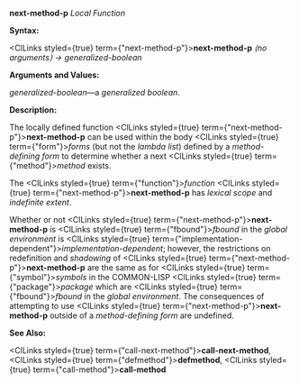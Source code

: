 **next-method-p** *Local Function* 



**Syntax:** 



<ClLinks styled={true} term={"next-method-p"}><b>next-method-p</b></ClLinks> *⟨no arguments⟩ → generalized-boolean* 



**Arguments and Values:** 



*generalized-boolean*—a *generalized boolean*. 



**Description:** 



The locally defined function <ClLinks styled={true} term={"next-method-p"}><b>next-method-p</b></ClLinks> can be used within the body <ClLinks styled={true} term={"form"}><i>forms</i></ClLinks> (but not the *lambda list*) defined by a *method-defining form* to determine whether a next <ClLinks styled={true} term={"method"}><i>method</i></ClLinks> exists. 



The <ClLinks styled={true} term={"function"}><i>function</i></ClLinks> <ClLinks styled={true} term={"next-method-p"}><b>next-method-p</b></ClLinks> has *lexical scope* and *indefinite extent*. 



Whether or not <ClLinks styled={true} term={"next-method-p"}><b>next-method-p</b></ClLinks> is <ClLinks styled={true} term={"fbound"}><i>fbound</i></ClLinks> in the *global environment* is <ClLinks styled={true} term={"implementation-dependent"}><i>implementation-dependent</i></ClLinks>; however, the restrictions on redefinition and *shadowing* of <ClLinks styled={true} term={"next-method-p"}><b>next-method-p</b></ClLinks> are the same as for <ClLinks styled={true} term={"symbol"}><i>symbols</i></ClLinks> in the COMMON-LISP <ClLinks styled={true} term={"package"}><i>package</i></ClLinks> which are <ClLinks styled={true} term={"fbound"}><i>fbound</i></ClLinks> in the *global environment*. The consequences of attempting to use <ClLinks styled={true} term={"next-method-p"}><b>next-method-p</b></ClLinks> outside of a *method-defining form* are undefined. 



**See Also:** 



<ClLinks styled={true} term={"call-next-method"}><b>call-next-method</b></ClLinks>, <ClLinks styled={true} term={"defmethod"}><b>defmethod</b></ClLinks>, <ClLinks styled={true} term={"call-method"}><b>call-method</b></ClLinks> 







 



 



